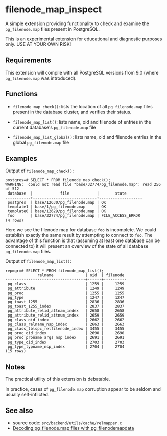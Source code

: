 filenode_map_inspect
====================

A simple extension providing functionality to check and examine
the `pg_filenode.map` files present in PostgreSQL.

This is an experimental extension for educational and diagnostic purposes only.
USE AT YOUR OWN RISK!

Requirements
------------

This extension will compile with all PostgreSQL versions from 9.0 (where
`pg_filenode.map` was introduced).

Functions
---------

 - `filenode_map_check()`: lists the location of all `pg_filenode.map` files
      present in the database cluster, and verifies their status.

 - `filenode_map_list()`:  lists name, oid and filenode of entries in the current
      database's `pg_filenode.map` file

 - `filenode_map_list_global()`:  lists name, oid and filenode entries in the
      global `pg_filenode.map` file

Examples
--------

Output of `filenode_map_check()`:

	postgres=# SELECT * FROM filenode_map_check();
	WARNING:  could not read file "base/32774/pg_filenode.map": read 256 of 512
	 database  |            file            |       state
	-----------+----------------------------+-------------------
	 postgres  | base/12630/pg_filenode.map | OK
	 template1 | base/1/pg_filenode.map     | OK
	 template0 | base/12629/pg_filenode.map | OK
	 foo       | base/32774/pg_filenode.map | FILE_ACCESS_ERROR
	(4 rows)

Here we see the filenode map for database `foo` is incomplete. We could establish
exactly the same result by attempting to connect to `foo`. The advantage of this
function is that (assuming at least one database can be connected to) it will
present an overview of the state of all database `pg_filenode.map` files.

Output of `filenode_map_list()`:

	repmgr=# SELECT * FROM filenode_map_list();
				  relname              | oid  | filenode
	-----------------------------------+------+----------
	 pg_class                          | 1259 |     1259
	 pg_attribute                      | 1249 |     1249
	 pg_proc                           | 1255 |     1255
	 pg_type                           | 1247 |     1247
	 pg_toast_1255                     | 2836 |     2836
	 pg_toast_1255_index               | 2837 |     2837
	 pg_attribute_relid_attnam_index   | 2658 |     2658
	 pg_attribute_relid_attnum_index   | 2659 |     2659
	 pg_class_oid_index                | 2662 |     2662
	 pg_class_relname_nsp_index        | 2663 |     2663
	 pg_class_tblspc_relfilenode_index | 3455 |     3455
	 pg_proc_oid_index                 | 2690 |     2690
	 pg_proc_proname_args_nsp_index    | 2691 |     2691
	 pg_type_oid_index                 | 2703 |     2703
	 pg_type_typname_nsp_index         | 2704 |     2704
	(15 rows)


Notes
-----

The practical utility of this extension is debatable.

In practice, cases of `pg_filenode.map` corruption appear to be seldom
and usually self-inflicted.

See also
--------

 - source code: `src/backend/utils/cache/relmapper.c`
 - [Decoding pg_filenode.map files with pg_filenodemapdata](http://pgeoghegan.blogspot.com/2018/03/decoding-pgfilenodemapdata.html)
